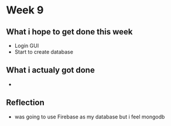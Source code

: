 # Week 9

## What i hope to get done this week

- Login GUI
- Start to create database

## What i actualy got done

-

## Reflection

- was going to use Firebase as my database but i feel mongodb
